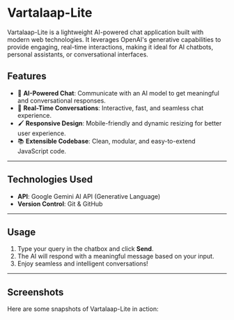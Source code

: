 # **Vartalaap-Lite**

Vartalaap-Lite is a lightweight AI-powered chat application built with modern web technologies. It leverages OpenAI's generative capabilities to provide engaging, real-time interactions, making it ideal for AI chatbots, personal assistants, or conversational interfaces.

## **Features**
- 🌟 **AI-Powered Chat**: Communicate with an AI model to get meaningful and conversational responses.
- 🔄 **Real-Time Conversations**: Interactive, fast, and seamless chat experience.
- 🖌️ **Responsive Design**: Mobile-friendly and dynamic resizing for better user experience.
- 📚 **Extensible Codebase**: Clean, modular, and easy-to-extend JavaScript code.

---

## **Technologies Used**
- **API**: Google Gemini AI API (Generative Language)
- **Version Control**: Git & GitHub

---



## **Usage**
1. Type your query in the chatbox and click **Send**.
2. The AI will respond with a meaningful message based on your input.
3. Enjoy seamless and intelligent conversations!

---

## **Screenshots**
Here are some snapshots of Vartalaap-Lite in action:



